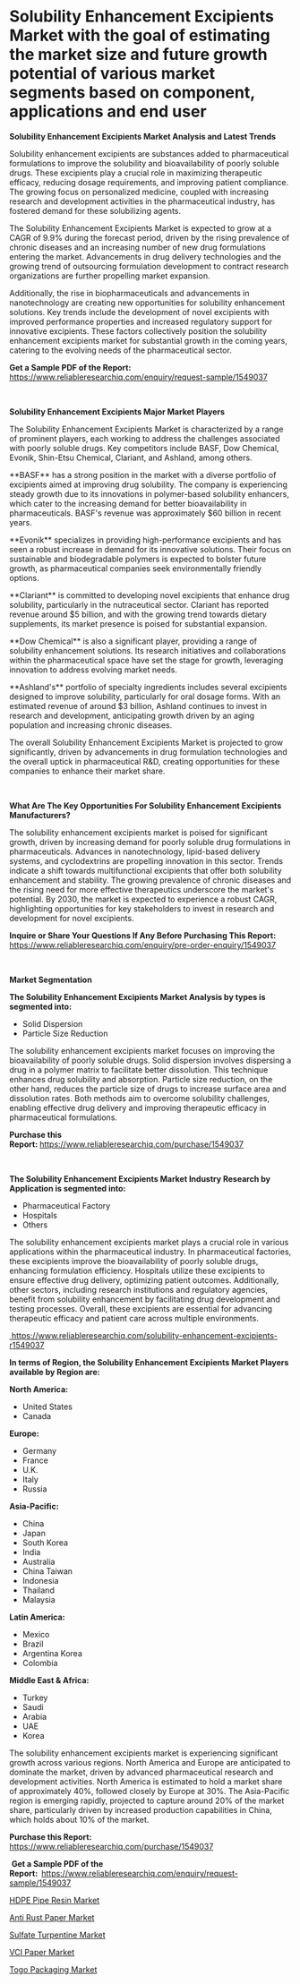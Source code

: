 <p><h1>Solubility Enhancement Excipients Market with the goal of estimating the market size and future growth potential of various market segments based on component, applications and end user</h1></p><p><strong>Solubility Enhancement Excipients Market Analysis and Latest Trends</strong></p>
<p><p>Solubility enhancement excipients are substances added to pharmaceutical formulations to improve the solubility and bioavailability of poorly soluble drugs. These excipients play a crucial role in maximizing therapeutic efficacy, reducing dosage requirements, and improving patient compliance. The growing focus on personalized medicine, coupled with increasing research and development activities in the pharmaceutical industry, has fostered demand for these solubilizing agents.</p><p>The Solubility Enhancement Excipients Market is expected to grow at a CAGR of 9.9% during the forecast period, driven by the rising prevalence of chronic diseases and an increasing number of new drug formulations entering the market. Advancements in drug delivery technologies and the growing trend of outsourcing formulation development to contract research organizations are further propelling market expansion. </p><p>Additionally, the rise in biopharmaceuticals and advancements in nanotechnology are creating new opportunities for solubility enhancement solutions. Key trends include the development of novel excipients with improved performance properties and increased regulatory support for innovative excipients. These factors collectively position the solubility enhancement excipients market for substantial growth in the coming years, catering to the evolving needs of the pharmaceutical sector.</p></p>
<p><strong>Get a Sample PDF of the Report:&nbsp;</strong> <a href="https://www.reliableresearchiq.com/enquiry/request-sample/1549037?utm_campaign=904&utm_medium=2&utm_source=Github&utm_content=ia&utm_term=01042025&utm_id=solubility-enhancement-excipients">https://www.reliableresearchiq.com/enquiry/request-sample/1549037</a></p>
<p>&nbsp;</p>
<p><strong>Solubility Enhancement Excipients Major Market Players</strong></p>
<p><p>The Solubility Enhancement Excipients Market is characterized by a range of prominent players, each working to address the challenges associated with poorly soluble drugs. Key competitors include BASF, Dow Chemical, Evonik, Shin-Etsu Chemical, Clariant, and Ashland, among others.</p><p>**BASF** has a strong position in the market with a diverse portfolio of excipients aimed at improving drug solubility. The company is experiencing steady growth due to its innovations in polymer-based solubility enhancers, which cater to the increasing demand for better bioavailability in pharmaceuticals. BASF's revenue was approximately $60 billion in recent years.</p><p>**Evonik** specializes in providing high-performance excipients and has seen a robust increase in demand for its innovative solutions. Their focus on sustainable and biodegradable polymers is expected to bolster future growth, as pharmaceutical companies seek environmentally friendly options.</p><p>**Clariant** is committed to developing novel excipients that enhance drug solubility, particularly in the nutraceutical sector. Clariant has reported revenue around $5 billion, and with the growing trend towards dietary supplements, its market presence is poised for substantial expansion.</p><p>**Dow Chemical** is also a significant player, providing a range of solubility enhancement solutions. Its research initiatives and collaborations within the pharmaceutical space have set the stage for growth, leveraging innovation to address evolving market needs.</p><p>**Ashland's** portfolio of specialty ingredients includes several excipients designed to improve solubility, particularly for oral dosage forms. With an estimated revenue of around $3 billion, Ashland continues to invest in research and development, anticipating growth driven by an aging population and increasing chronic diseases.</p><p>The overall Solubility Enhancement Excipients Market is projected to grow significantly, driven by advancements in drug formulation technologies and the overall uptick in pharmaceutical R&D, creating opportunities for these companies to enhance their market share.</p></p>
<p>&nbsp;</p>
<p><strong>What Are The Key Opportunities For Solubility Enhancement Excipients Manufacturers?</strong></p>
<p><p>The solubility enhancement excipients market is poised for significant growth, driven by increasing demand for poorly soluble drug formulations in pharmaceuticals. Advances in nanotechnology, lipid-based delivery systems, and cyclodextrins are propelling innovation in this sector. Trends indicate a shift towards multifunctional excipients that offer both solubility enhancement and stability. The growing prevalence of chronic diseases and the rising need for more effective therapeutics underscore the market's potential. By 2030, the market is expected to experience a robust CAGR, highlighting opportunities for key stakeholders to invest in research and development for novel excipients.</p></p>
<p><strong>Inquire or Share Your Questions If Any Before Purchasing This Report:</strong> <a href="https://www.reliableresearchiq.com/enquiry/pre-order-enquiry/1549037?utm_campaign=904&utm_medium=2&utm_source=Github&utm_content=ia&utm_term=01042025&utm_id=solubility-enhancement-excipients">https://www.reliableresearchiq.com/enquiry/pre-order-enquiry/1549037</a></p>
<p>&nbsp;</p>
<p><strong>Market Segmentation</strong></p>
<p><strong>The Solubility Enhancement Excipients Market Analysis by types is segmented into:</strong></p>
<p><ul><li>Solid Dispersion</li><li>Particle Size Reduction</li></ul></p>
<p><p>The solubility enhancement excipients market focuses on improving the bioavailability of poorly soluble drugs. Solid dispersion involves dispersing a drug in a polymer matrix to facilitate better dissolution. This technique enhances drug solubility and absorption. Particle size reduction, on the other hand, reduces the particle size of drugs to increase surface area and dissolution rates. Both methods aim to overcome solubility challenges, enabling effective drug delivery and improving therapeutic efficacy in pharmaceutical formulations.</p></p>
<p><strong>Purchase this Report:&nbsp;</strong><a href="https://www.reliableresearchiq.com/purchase/1549037?utm_campaign=904&utm_medium=2&utm_source=Github&utm_content=ia&utm_term=01042025&utm_id=solubility-enhancement-excipients">https://www.reliableresearchiq.com/purchase/1549037</a></p>
<p>&nbsp;</p>
<p><strong>The Solubility Enhancement Excipients Market Industry Research by Application is segmented into:</strong></p>
<p><ul><li>Pharmaceutical Factory</li><li>Hospitals</li><li>Others</li></ul></p>
<p><p>The solubility enhancement excipients market plays a crucial role in various applications within the pharmaceutical industry. In pharmaceutical factories, these excipients improve the bioavailability of poorly soluble drugs, enhancing formulation efficiency. Hospitals utilize these excipients to ensure effective drug delivery, optimizing patient outcomes. Additionally, other sectors, including research institutions and regulatory agencies, benefit from solubility enhancement by facilitating drug development and testing processes. Overall, these excipients are essential for advancing therapeutic efficacy and patient care across multiple environments.</p></p>
<p><a href="https://www.reliableresearchiq.com/solubility-enhancement-excipients-r1549037?utm_campaign=904&utm_medium=2&utm_source=Github&utm_content=ia&utm_term=01042025&utm_id=solubility-enhancement-excipients">&nbsp;https://www.reliableresearchiq.com/solubility-enhancement-excipients-r1549037</a></p>
<p><strong>In terms of Region, the Solubility Enhancement Excipients Market Players available by Region are:</strong></p>
<p>
    <p> <strong> North America: </strong>
        <ul>
            <li>United States</li>
            <li>Canada</li>
        </ul>
        </p> 
    <p> <strong> Europe: </strong>
        <ul>
            <li>Germany</li>
            <li>France</li>
            <li>U.K.</li>
            <li>Italy</li>
            <li>Russia</li>
        </ul>
        </p> 
    <p> <strong> Asia-Pacific: </strong>
        <ul>
            <li>China</li>
            <li>Japan</li>
            <li>South Korea</li>
            <li>India</li>
            <li>Australia</li>
            <li>China Taiwan</li>
            <li>Indonesia</li>
            <li>Thailand</li>
            <li>Malaysia</li>
        </ul>
        </p> 
    <p> <strong> Latin America: </strong>
        <ul>
            <li>Mexico</li>
            <li>Brazil</li>
            <li>Argentina Korea</li>
            <li>Colombia</li>
        </ul>
        </p> 
    <p> <strong> Middle East & Africa: </strong>
        <ul>
            <li>Turkey</li>
            <li>Saudi</li>
            <li>Arabia</li>
            <li>UAE</li>
            <li>Korea</li>
        </ul>
    </p>
    </p>
<p><p>The solubility enhancement excipients market is experiencing significant growth across various regions. North America and Europe are anticipated to dominate the market, driven by advanced pharmaceutical research and development activities. North America is estimated to hold a market share of approximately 40%, followed closely by Europe at 30%. The Asia-Pacific region is emerging rapidly, projected to capture around 20% of the market share, particularly driven by increased production capabilities in China, which holds about 10% of the market.</p></p>
<p><strong>Purchase this Report: </strong><a href="https://www.reliableresearchiq.com/purchase/1549037?utm_campaign=904&utm_medium=2&utm_source=Github&utm_content=ia&utm_term=01042025&utm_id=solubility-enhancement-excipients">https://www.reliableresearchiq.com/purchase/1549037</a></p>
<p>&nbsp;<strong>Get a Sample PDF of the Report:&nbsp;&nbsp;</strong><a href="https://www.reliableresearchiq.com/enquiry/request-sample/1549037?utm_campaign=904&utm_medium=2&utm_source=Github&utm_content=ia&utm_term=01042025&utm_id=solubility-enhancement-excipients">https://www.reliableresearchiq.com/enquiry/request-sample/1549037</a></p>
<p><strong></strong></p>
<p><p><a href="https://github.com/hadshpinay/Market-Research-Report-List-1/blob/main/hdpe-pipe-resin-market.md?utm_campaign=904&utm_medium=2&utm_source=Github&utm_content=ia&utm_term=01042025&utm_id=solubility-enhancement-excipients">HDPE Pipe Resin Market</a></p><p><a href="https://github.com/danzopachllq/Market-Research-Report-List-1/blob/main/anti-rust-paper-market.md?utm_campaign=904&utm_medium=2&utm_source=Github&utm_content=ia&utm_term=01042025&utm_id=solubility-enhancement-excipients">Anti Rust Paper Market</a></p><p><a href="https://github.com/raaschadonle/Market-Research-Report-List-1/blob/main/sulfate-turpentine-market.md?utm_campaign=904&utm_medium=2&utm_source=Github&utm_content=ia&utm_term=01042025&utm_id=solubility-enhancement-excipients">Sulfate Turpentine Market</a></p><p><a href="https://github.com/fendtdjunawo/Market-Research-Report-List-1/blob/main/vci-paper-market.md?utm_campaign=904&utm_medium=2&utm_source=Github&utm_content=ia&utm_term=01042025&utm_id=solubility-enhancement-excipients">VCI Paper Market</a></p><p><a href="https://github.com/palenjeppecd/Market-Research-Report-List-1/blob/main/togo-packaging-market.md?utm_campaign=904&utm_medium=2&utm_source=Github&utm_content=ia&utm_term=01042025&utm_id=solubility-enhancement-excipients">Togo Packaging Market</a></p></p>